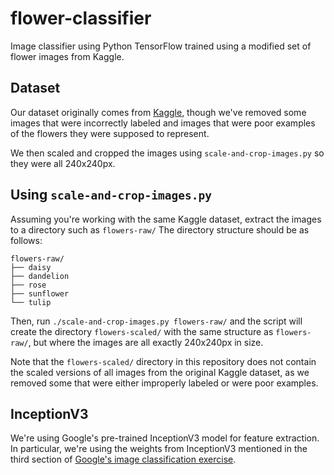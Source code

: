 # flower-classifier
Image classifier using Python TensorFlow trained using a modified set of flower images from Kaggle.

## Dataset
Our dataset originally comes from [Kaggle](https://www.kaggle.com/alxmamaev/flowers-recognition), though
we've removed some images that were incorrectly labeled and images that were poor examples
of the flowers they were supposed to represent.

We then scaled and cropped the images using `scale-and-crop-images.py` so they were all 240x240px.

## Using `scale-and-crop-images.py`
Assuming you're working with the same Kaggle dataset, extract the images to a directory such as `flowers-raw/`
The directory structure should be as follows:
```
flowers-raw/
├── daisy
├── dandelion
├── rose
├── sunflower
└── tulip
```

Then, run `./scale-and-crop-images.py flowers-raw/` and the script will create the directory `flowers-scaled/`
with the same structure as `flowers-raw/`, but where the images are all exactly 240x240px in size.

Note that the `flowers-scaled/` directory in this repository does not contain the scaled versions of all
images from the original Kaggle dataset, as we removed some that were either improperly labeled or were
poor examples.

## InceptionV3
We're using Google's pre-trained InceptionV3 model for feature extraction.
In particular, we're using the weights from InceptionV3 mentioned in the third
section of [Google's image classification exercise](https://colab.research.google.com/github/google/eng-edu/blob/master/ml/pc/exercises/image_classification_part3.ipynb?utm_source=practicum-IC&utm_campaign=colab-external&utm_medium=referral&hl=en&utm_content=imageexercise3-colab#scrollTo=KMrbllgAFipZ).
